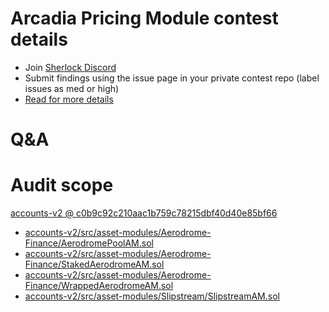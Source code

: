 
# Arcadia Pricing Module contest details

- Join [Sherlock Discord](https://discord.gg/MABEWyASkp)
- Submit findings using the issue page in your private contest repo (label issues as med or high)
- [Read for more details](https://docs.sherlock.xyz/audits/watsons)

# Q&A

# Audit scope


[accounts-v2 @ c0b9c92c210aac1b759c78215dbf40d40e85bf66](https://github.com/arcadia-finance/accounts-v2/tree/c0b9c92c210aac1b759c78215dbf40d40e85bf66)
- [accounts-v2/src/asset-modules/Aerodrome-Finance/AerodromePoolAM.sol](accounts-v2/src/asset-modules/Aerodrome-Finance/AerodromePoolAM.sol)
- [accounts-v2/src/asset-modules/Aerodrome-Finance/StakedAerodromeAM.sol](accounts-v2/src/asset-modules/Aerodrome-Finance/StakedAerodromeAM.sol)
- [accounts-v2/src/asset-modules/Aerodrome-Finance/WrappedAerodromeAM.sol](accounts-v2/src/asset-modules/Aerodrome-Finance/WrappedAerodromeAM.sol)
- [accounts-v2/src/asset-modules/Slipstream/SlipstreamAM.sol](accounts-v2/src/asset-modules/Slipstream/SlipstreamAM.sol)



